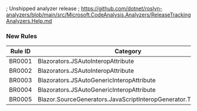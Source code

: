 ﻿; Unshipped analyzer release
; https://github.com/dotnet/roslyn-analyzers/blob/main/src/Microsoft.CodeAnalysis.Analyzers/ReleaseTrackingAnalyzers.Help.md

### New Rules

Rule ID | Category | Severity | Notes
--------|----------|----------|-------
BR0001 | Blazorators.JSAutoInteropAttribute | Error | Descriptors
BR0002 | Blazorators.JSAutoInteropAttribute | Error | Descriptors
BR0003 | Blazorators.JSAutoGenericInteropAttribute | Error | Descriptors
BR0004 | Blazorators.JSAutoGenericInteropAttribute | Error | Descriptors
BR0005 | Blazor.SourceGenerators.JavaScriptInteropGenerator.TryExecute | Warning | Descriptors